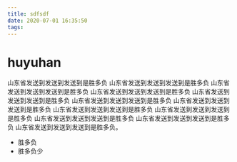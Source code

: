 ```yaml
---
title: sdfsdf
date: 2020-07-01 16:35:50
tags:
---
```

# huyuhan 

 山东省发送到发送到发送到是胜多负 山东省发送到发送到发送到是胜多负 山东省发送到发送到发送到是胜多负 山东省发送到发送到发送到是胜多负 山东省发送到发送到发送到是胜多负 山东省发送到发送到发送到是胜多负 山东省发送到发送到发送到是胜多负 山东省发送到发送到发送到是胜多负 山东省发送到发送到发送到是胜多负 山东省发送到发送到发送到是胜多负 山东省发送到发送到发送到是胜多负 山东省发送到发送到发送到是胜多负。

 - 胜多负
 - 胜多负少
 
 
